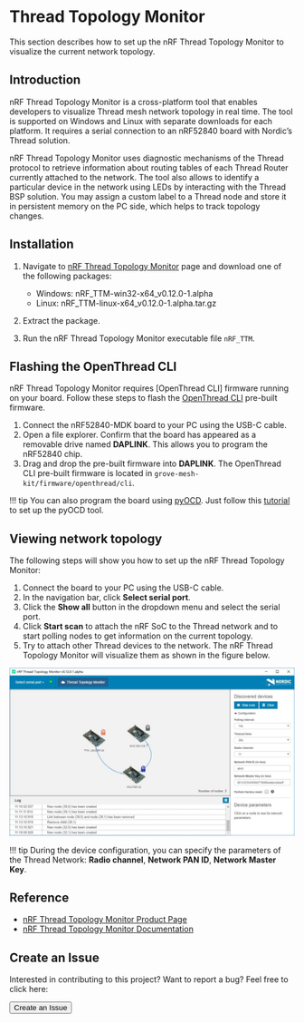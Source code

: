 # Thread Topology Monitor

This section describes how to set up the nRF Thread Topology Monitor to visualize the current network topology.

## Introduction

nRF Thread Topology Monitor is a cross-platform tool that enables developers to visualize Thread mesh network topology in real time. The tool is supported on Windows and Linux with separate downloads for each platform. It requires a serial connection to an nRF52840 board with Nordic’s Thread solution.

nRF Thread Topology Monitor uses diagnostic mechanisms of the Thread protocol to retrieve information about routing tables of each Thread Router currently attached to the network. The tool also allows to identify a particular device in the network using LEDs by interacting with the Thread BSP solution. You may assign a custom label to a Thread node and store it in persistent memory on the PC side, which helps to track topology changes.

## Installation

1. Navigate to [nRF Thread Topology Monitor](https://www.nordicsemi.com/Software-and-Tools/Development-Tools/nRF-Thread-topology-monitor/Download#infotabs) page and download one of the following packages:
	* Windows: nRF_TTM-win32-x64_v0.12.0-1.alpha
	* Linux: nRF_TTM-linux-x64_v0.12.0-1.alpha.tar.gz

2. Extract the package.

3. Run the nRF Thread Topology Monitor executable file `nRF_TTM`.

## Flashing the OpenThread CLI

nRF Thread Topology Monitor requires [OpenThread CLI] firmware running on your board. Follow these steps to flash the [OpenThread CLI](https://github.com/makerdiary/grove-mesh-kit/tree/master/firmware/openthread/cli) pre-built firmware. 

1. Connect the nRF52840-MDK board to your PC using the USB-C cable.
2. Open a file explorer. Confirm that the board has appeared as a removable drive named **DAPLINK**. This allows you to program the nRF52840 chip. 
3. Drag and drop the pre-built firmware into **DAPLINK**. The OpenThread CLI pre-built firmware is located in `grove-mesh-kit/firmware/openthread/cli`.

!!! tip
	You can also program the board using [pyOCD](https://github.com/mbedmicro/pyOCD). Just follow this [tutorial](https://wiki.makerdiary.com/nrf52840-mdk/getting-started/#using-pyocd) to set up the pyOCD tool.


## Viewing network topology

The following steps will show you how to set up the nRF Thread Topology Monitor:

1. Connect the board to your PC using the USB-C cable.
2. In the navigation bar, click **Select serial port**.
3. Click the **Show all** button in the dropdown menu and select the serial port.
4. Click **Start scan** to attach the nRF SoC to the Thread network and to start polling nodes to get information on the current topology. 
5. Try to attach other Thread devices to the network. The nRF Thread Topology Monitor will visualize them as shown in the figure below.

![](assets/images/nrf-thread-topology-monitor.jpg)

!!! tip
	During the device configuration, you can specify the parameters of the Thread Network: **Radio channel**, **Network PAN ID**, **Network Master Key**.

## Reference

* [nRF Thread Topology Monitor Product Page](https://www.nordicsemi.com/Software-and-Tools/Development-Tools/nRF-Thread-topology-monitor)
* [nRF Thread Topology Monitor Documentation](https://infocenter.nordicsemi.com/topic/com.nordic.infocenter.thread_zigbee.v3.0.0/thread_topology_monitor.html)

## Create an Issue

Interested in contributing to this project? Want to report a bug? Feel free to click here:

<a href="https://github.com/makerdiary/grove-mesh-kit/issues/new"><button data-md-color-primary="marsala"><i class="fa fa-github"></i> Create an Issue</button></a>


